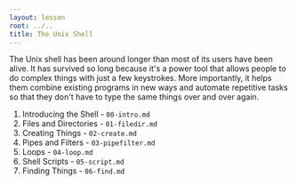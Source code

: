 ```yaml
---
layout: lesson
root: ../..
title: The Unix Shell
---
```

The Unix shell has been around longer than most of its users have been alive.
It has survived so long because it's a power tool
that allows people to do complex things with just a few keystrokes.
More importantly,
it helps them combine existing programs in new ways
and automate repetitive tasks
so that they don't have to type the same things over and over again.


1.  Introducing the Shell - `00-intro.md`
2.  Files and Directories - `01-filedir.md`
3.  Creating Things - `02-create.md`
4.  Pipes and Filters - `03-pipefilter.md`
5.  Loops - `04-loop.md`
6.  Shell Scripts - `05-script.md`
7.  Finding Things - `06-find.md`

